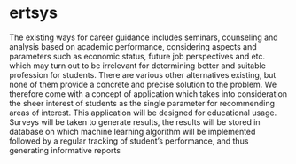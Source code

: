 # ertsys
 The existing ways for career guidance includes seminars, counseling and analysis based on academic performance, considering aspects and parameters such as economic status, future job perspectives and etc. which may turn out to be irrelevant for determining better and suitable profession for students. There are various other alternatives existing, but none of them provide a concrete and precise solution to the problem. We therefore come with a concept of application which takes into consideration the sheer interest of students as the single parameter for recommending areas of interest. This application will be designed for educational usage. Surveys will be taken to generate results, the results will be stored in database on which machine learning algorithm will be implemented followed by a regular tracking of student’s performance, and thus generating informative reports
